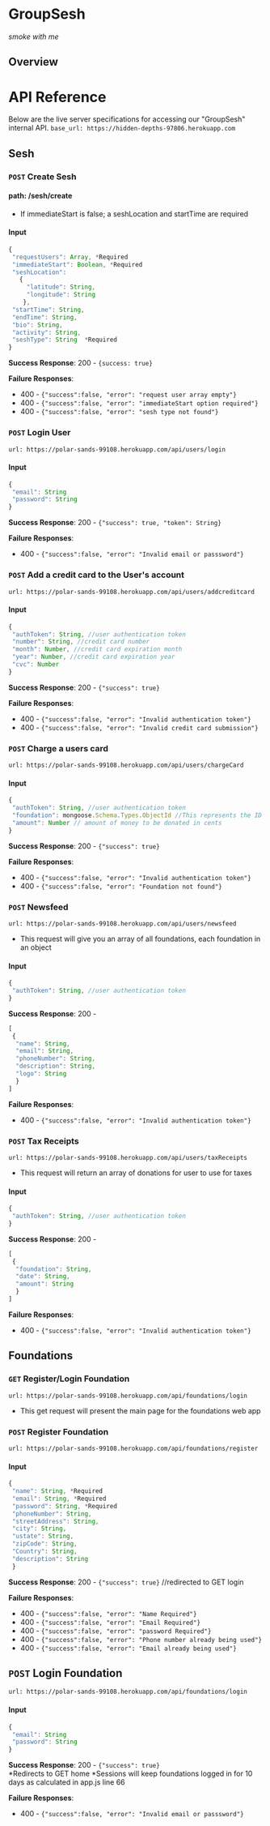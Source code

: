 # GroupSesh

*smoke with me*

## Overview 
 

# API Reference 

Below are the live server specifications for accessing our "GroupSesh" internal API. 
`base_url: https://hidden-depths-97806.herokuapp.com`
## Sesh

### `POST` Create Sesh
#### path: /sesh/create

* If immediateStart is false; a seshLocation and startTime are required
#### Input 
```javascript
{
 "requestUsers": Array, *Required
 "immediateStart": Boolean, *Required
 "seshLocation": 
   {
     "latitude": String,
     "longitude": String
    }, 
 "startTime": String,
 "endTime": String,
 "bio": String,
 "activity": String, 
 "seshType": String  *Required
}
```

**Success Response**: 200 - `{success: true}`

**Failure Responses**:

* 400 - `{"success":false, "error": "request user array empty"}`
* 400 - `{"success":false, "error": "immediateStart option required"}`
* 400 - `{"success":false, "error": "sesh type not found"}`

### `POST` Login User
`url: https://polar-sands-99108.herokuapp.com/api/users/login`

#### Input 
```javascript
{
 "email": String 
 "password": String 
}
```
**Success Response**: 200 - `{"success": true, "token": String}`

**Failure Responses**:

* 400 - `{"success":false, "error": "Invalid email or passsword"}`

### `POST` Add a credit card to the User's account
`url: https://polar-sands-99108.herokuapp.com/api/users/addcreditcard`

#### Input 
```javascript
{
 "authToken": String, //user authentication token
 "number": String, //credit card number
 "month": Number, //credit card expiration month
 "year": Number, //credit card expiration year
 "cvc": Number
}
```
**Success Response**: 200 - `{"success": true}`

**Failure Responses**:

* 400 - `{"success":false, "error": "Invalid authentication token"}`
* 400 - `{"success":false, "error": "Invalid credit card submission"}`

### `POST` Charge a users card
`url: https://polar-sands-99108.herokuapp.com/api/users/chargeCard`

#### Input 
```javascript
{
 "authToken": String, //user authentication token
 "foundation": mongoose.Schema.Types.ObjectId //This represents the ID of the foundations. (passed in from login route)
 "amount": Number // amount of money to be donated in cents
}
```
**Success Response**: 200 - `{"success": true}`

**Failure Responses**:

* 400 - `{"success":false, "error": "Invalid authentication token"}`
* 400 - `{"success":false, "error": "Foundation not found"}`

### `POST` Newsfeed
`url: https://polar-sands-99108.herokuapp.com/api/users/newsfeed`

* This request will give you an array of all foundations, each foundation in an object

#### Input 
```javascript
{
 "authToken": String, //user authentication token
}
```
**Success Response**: 200 - 
``` javascript 
[
 {
  "name": String,
  "email": String,
  "phoneNumber": String,
  "description": String,
  "logo": String
  }
]
```
**Failure Responses**:

* 400 - `{"success":false, "error": "Invalid authentication token"}`

### `POST` Tax Receipts
`url: https://polar-sands-99108.herokuapp.com/api/users/taxReceipts`

* This request will return an array of donations for user to use for taxes

#### Input 
```javascript
{
 "authToken": String, //user authentication token
}
```
**Success Response**: 200 - 
``` javascript 
[
 {
  "foundation": String,
  "date": String,
  "amount": String
  }
]
```
**Failure Responses**:

* 400 - `{"success":false, "error": "Invalid authentication token"}`


## Foundations

### `GET` Register/Login Foundation
`url: https://polar-sands-99108.herokuapp.com/api/foundations/login`

* This get request will present the main page for the foundations web app

### `POST` Register Foundation
`url: https://polar-sands-99108.herokuapp.com/api/foundations/register`

#### Input 
```javascript
{
 "name": String, *Required
 "email": String, *Required
 "password": String, *Required
 "phoneNumber": String,
 "streetAddress": String,
 "city": String,
 "ustate": String,
 "zipCode": String,
 "Country": String,
 "description": String
 }
```
**Success Response**: 200 - `{"success": true}`  //redirected to GET login

**Failure Responses**:

* 400 - `{"success":false, "error": "Name Required"}`
* 400 - `{"success":false, "error": "Email Required"}`
* 400 - `{"success":false, "error": "password Required"}`
* 400 - `{"success":false, "error": "Phone number already being used"}`
* 400 - `{"success":false, "error": "Email already being used"}`

## `POST` Login Foundation
`url: https://polar-sands-99108.herokuapp.com/api/foundations/login`

#### Input 
```javascript
{
 "email": String 
 "password": String 
}
```
**Success Response**: 200 - `{"success": true}`  
*Redirects to GET home 
*Sessions will keep foundations logged in for 10 days as calculated in app.js line 66

**Failure Responses**:

* 400 - `{"success":false, "error": "Invalid email or passsword"}`


